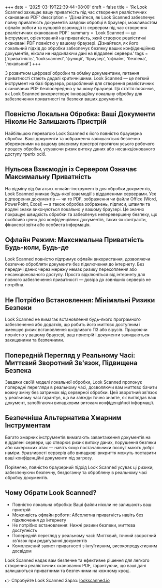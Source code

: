 +++
date = '2025-03-19T22:39:44+08:00'
draft = false
title = 'Як Look Scanned захищає вашу приватність під час створення реалістичних сканованих PDF'
description = 'Дізнайтеся, як Look Scanned забезпечує повну приватність документів завдяки обробці в браузері, можливостям офлайн роботи та нульовій взаємодії із сервером під час створення реалістичних сканованих PDF.'
summary = 'Look Scanned — це інструмент, орієнтований на приватність, який створює реалістичні скановані PDF повністю у вашому браузері. Дізнайтеся, як його локальний підхід до обробки забезпечує безпеку ваших конфіденційних документів, ніколи не надсилаючи дані на віддалені сервери.'
tags = ['приватність', 'lookscanned', 'функції', 'браузер', 'офлайн', 'безпека', 'локальний']
+++

З розвитком цифрової обробки та обміну документами, питання приватності стають дедалі критичнішими. Look Scanned — це легкий інструмент на базі браузера, розроблений для створення реалістичних сканованих PDF безпосередньо у вашому браузері. Ця стаття пояснює, як Look Scanned використовує інноваційну локальну обробку для забезпечення приватності та безпеки ваших документів.

## Повністю Локальна Обробка: Ваші Документи Ніколи Не Залишають Пристрій

Найбільшою перевагою Look Scanned є його повністю браузерна обробка. Ваші документи та зображення залишаються безпечно збереженими на вашому власному пристрої протягом усього робочого процесу обробки, усуваючи ризик витоку даних або несанкціонованого доступу третіх осіб.

## Нульова Взаємодія із Сервером Означає Максимальну Приватність

На відміну від багатьох онлайн-інструментів для обробки документів, Look Scanned уникає будь-якої взаємодії з віддаленими серверами. Усе відтворення документів — чи то PDF, зображення чи файли Office (Word, PowerPoint, Excel) — а також обробка зображень, підписи, штампи та водяні знаки виконуються локально у вашому браузері. Це значно покращує швидкість обробки та забезпечує неперевершену безпеку, що особливо цінно для конфіденційних документів, таких як контракти, фінансові звіти або особиста інформація.

## Офлайн Режим: Максимальна Приватність Будь-коли, Будь-де

Look Scanned повністю підтримує офлайн використання, дозволяючи безпечно обробляти документи без підключення до інтернету. Без передачі даних через мережу немає ризику перехоплення або несанкціонованого доступу. Просто відключіться від інтернету для повного забезпечення приватності — довіра до зовнішніх серверів не потрібна.

## Не Потрібно Встановлення: Мінімальні Ризики Безпеки

Look Scanned не вимагає встановлення будь-якого програмного забезпечення або додатків, що робить його миттєво доступним і зменшує ризик встановлення шкідливого ПЗ або вірусів. Працюючи повністю у вашому браузері, ваш пристрій і документи залишаються захищеними та безпечними.

## Попередній Перегляд у Реальному Часі: Миттєвий Зворотний Зв'язок, Підвищена Безпека

Завдяки своїй моделі локальної обробки, Look Scanned пропонує попередні перегляди в реальному часі, дозволяючи вам миттєво бачити кожну зміну без затримок від серверної обробки. Цей зворотний зв'язок у реальному часі гарантує, що ви завжди точно знаєте, як виглядає ваш документ, запобігаючи випадковим витокам конфіденційної інформації.

## Безпечніша Альтернатива Хмарним Інструментам

Багато хмарних інструментів вимагають завантаження документів на віддалені сервери, що створює ризик витоку даних, порушення безпеки або хакерських атак — навіть якщо постачальники послуг мають добрі наміри. Уразливості серверів або випадкові викриття можуть поставити ваші конфіденційні документи під загрозу.

Порівняно, повністю браузерний підхід Look Scanned усуває ці ризики, забезпечуючи безпечну, бездоганну та оброблену в реальному часі обробку документів.

## Чому Обрати Look Scanned?

- Повністю локальна обробка: Ваші файли ніколи не залишають ваш пристрій
- Можливість офлайн роботи: Абсолютна приватність навіть без підключення до інтернету
- Не потрібно встановлення: Нижчі ризики безпеки, миттєва доступність
- Попередній перегляд у реальному часі: Миттєвий, точний зворотний зв'язок при редагуванні документів
- Комплексний захист приватності з інтуїтивним, високопродуктивним досвідом

Look Scanned надає вам безпечне та ефективне рішення для легкого створення реалістичних сканованих PDF, гарантуючи, що ваші дані залишаються приватними та безпечними на кожному кроці.

👉 Спробуйте Look Scanned Зараз: [lookscanned.io](https://lookscanned.io)